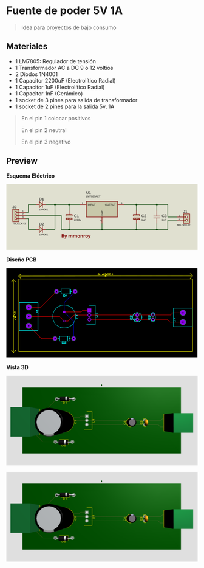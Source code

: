 # Fuente de poder 5V 1A

> Idea para proyectos de bajo consumo

## Materiales

* 1 LM7805: Regulador de tensión
* 1 Transformador AC a DC 9 o 12 voltios 
* 2 Diodos 1N4001
* 1 Capacitor 2200uF (Electrolítico Radial)
* 1 Capacitor 1uF (Electrolítico Radial)
* 1 Capacitor 1nF (Cerámico)
* 1 socket de 3 pines para salida de transformador
* 1 socket de 2 pines para la salida 5v, 1A

> En el pin 1 colocar positivos
>
> En el pin 2 neutral
>
> En el pin 3 negativo

## Preview

**Esquema** **Eléctrico**

<img src="Fuente 5V 1A.SVG" alt="Fuente 5V 1A" style="zoom:150%;" />

**Diseño PCB**

<img src="Fuente 5V 1A PCB.SVG" alt="Fuente 5V 1A PCB" style="zoom:150%;" />

**Vista 3D**

![front](front.png)

![front](front.png)



